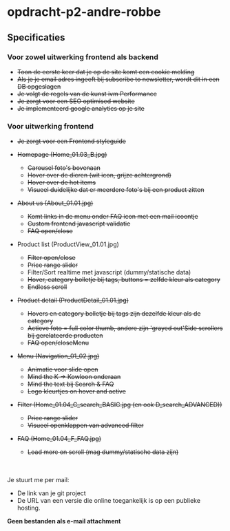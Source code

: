 # opdracht-p2-andre-robbe



## Specificaties

### Voor zowel uitwerking frontend als backend

- <s>Toon de eerste keer dat je op de site komt een cookie melding</s>
- <s>Als je je email adres ingeeft bij subscribe to newsletter, wordt dit in een DB opgeslagen</s>
- <s>Je volgt de regels van de kunst ivm Performance</s>
- <s>Je zorgt voor een SEO optimised website</s>
- <s>Je implementeerd google analytics op je site</s>


### Voor uitwerking frontend
- <s>Je zorgt voor een Frontend styleguide</s>

- <s>Homepage (Home_01.03_B.jpg)</s>
   - <s>Carousel foto's bovenaan</s>
   - <s>Hover over de dieren (wit icon, grijze achtergrond)</s>
   - <s>Hover over de hot items</s>
   - <s>Visueel duidelijke dat er meerdere foto's bij een product zitten</s>

- <s>About us (About_01.01.jpg)</s>
   - <s>Komt links in de menu onder FAQ icon met een mail icoontje</s>
   - <s>Custom frontend javascript validatie</s>
   - <s>FAQ open/close</s>

- Product list (ProductView_01.01.jpg)
   - <s>Filter open/close</s>
   - <s>Price range slider</s>
   - Filter/Sort realtime met javascript (dummy/statische data)
   - <s>Hover, category bolletje bij tags, buttons = zelfde kleur als category</s>
   - <s>Endless scroll</s>

- <s>Product detail (ProductDetail_01.01.jpg)</s>
   - <s>Hovers en category bolletje bij tags zijn dezelfde kleur als de category</s>
   - <s>Actieve foto = full color thumb, andere zijn 'grayed out'Side scrollers bij gerelateerde producten</s>
   - <s>FAQ open/closeMenu</s>

- <s>Menu (Navigation_01_02.jpg)</s>
   - <s>Animatie voor slide open</s>
   - <s>Mind the K -> Kowloon onderaan</s>
   - <s>Mind the text bij Search & FAQ</s>
   - <s>Logo kleurtjes on hover and active</s>

- <s>Filter (Home_01.04_C_search_BASIC.jpg (en ook D_search_ADVANCED))</s>
   - <s>Price range slider</s>
   - <s>Visueel openklappen van advanced filter</s>

- <s>FAQ (Home_01.04_F_FAQ.jpg)</s>
   - <s>Load more on scroll (mag dummy/statische data zijn)</s>


<br><br>
Je stuurt me per mail:
- De link van je git project
- De URL van een versie die online toegankelijk is op een publieke hosting.

<b>Geen bestanden als e-mail attachment</b>